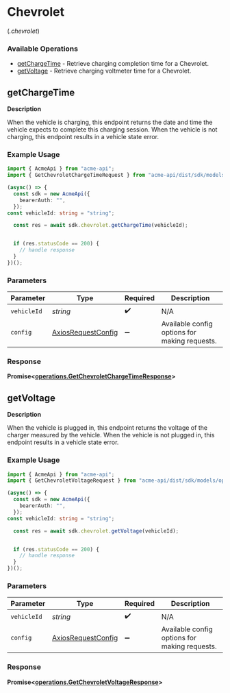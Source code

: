 # Chevrolet
(*.chevrolet*)

### Available Operations

* [getChargeTime](#getchargetime) - Retrieve charging completion time for a Chevrolet.
* [getVoltage](#getvoltage) - Retrieve charging voltmeter time for a Chevrolet.

## getChargeTime

__Description__

When the vehicle is charging, this endpoint returns the date and time the vehicle expects to complete this charging session. When the vehicle is not charging, this endpoint results in a vehicle state error.

### Example Usage

```typescript
import { AcmeApi } from "acme-api";
import { GetChevroletChargeTimeRequest } from "acme-api/dist/sdk/models/operations";

(async() => {
  const sdk = new AcmeApi({
    bearerAuth: "",
  });
const vehicleId: string = "string";

  const res = await sdk.chevrolet.getChargeTime(vehicleId);


  if (res.statusCode == 200) {
    // handle response
  }
})();
```

### Parameters

| Parameter                                                    | Type                                                         | Required                                                     | Description                                                  |
| ------------------------------------------------------------ | ------------------------------------------------------------ | ------------------------------------------------------------ | ------------------------------------------------------------ |
| `vehicleId`                                                  | *string*                                                     | :heavy_check_mark:                                           | N/A                                                          |
| `config`                                                     | [AxiosRequestConfig](https://axios-http.com/docs/req_config) | :heavy_minus_sign:                                           | Available config options for making requests.                |


### Response

**Promise<[operations.GetChevroletChargeTimeResponse](../../models/operations/getchevroletchargetimeresponse.md)>**


## getVoltage

__Description__

When the vehicle is plugged in, this endpoint returns the voltage of the charger measured by the vehicle. When the vehicle is not plugged in, this endpoint results in a vehicle state error.

### Example Usage

```typescript
import { AcmeApi } from "acme-api";
import { GetChevroletVoltageRequest } from "acme-api/dist/sdk/models/operations";

(async() => {
  const sdk = new AcmeApi({
    bearerAuth: "",
  });
const vehicleId: string = "string";

  const res = await sdk.chevrolet.getVoltage(vehicleId);


  if (res.statusCode == 200) {
    // handle response
  }
})();
```

### Parameters

| Parameter                                                    | Type                                                         | Required                                                     | Description                                                  |
| ------------------------------------------------------------ | ------------------------------------------------------------ | ------------------------------------------------------------ | ------------------------------------------------------------ |
| `vehicleId`                                                  | *string*                                                     | :heavy_check_mark:                                           | N/A                                                          |
| `config`                                                     | [AxiosRequestConfig](https://axios-http.com/docs/req_config) | :heavy_minus_sign:                                           | Available config options for making requests.                |


### Response

**Promise<[operations.GetChevroletVoltageResponse](../../models/operations/getchevroletvoltageresponse.md)>**

